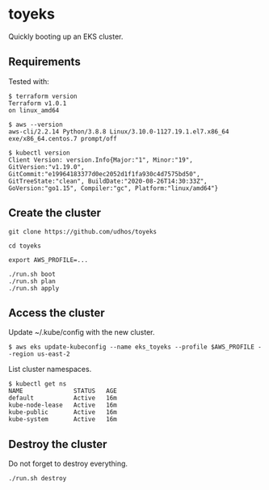 # toyeks

Quickly booting up an EKS cluster.

## Requirements

Tested with:

```
$ terraform version
Terraform v1.0.1
on linux_amd64

$ aws --version
aws-cli/2.2.14 Python/3.8.8 Linux/3.10.0-1127.19.1.el7.x86_64 exe/x86_64.centos.7 prompt/off

$ kubectl version
Client Version: version.Info{Major:"1", Minor:"19", GitVersion:"v1.19.0", GitCommit:"e19964183377d0ec2052d1f1fa930c4d7575bd50", GitTreeState:"clean", BuildDate:"2020-08-26T14:30:33Z", GoVersion:"go1.15", Compiler:"gc", Platform:"linux/amd64"}
```

## Create the cluster

```
git clone https://github.com/udhos/toyeks

cd toyeks

export AWS_PROFILE=...

./run.sh boot
./run.sh plan
./run.sh apply
```

## Access the cluster

Update ~/.kube/config with the new cluster.

```
$ aws eks update-kubeconfig --name eks_toyeks --profile $AWS_PROFILE --region us-east-2
```

List cluster namespaces.

```
$ kubectl get ns
NAME              STATUS   AGE
default           Active   16m
kube-node-lease   Active   16m
kube-public       Active   16m
kube-system       Active   16m
```

## Destroy the cluster

Do not forget to destroy everything.

```
./run.sh destroy
```
